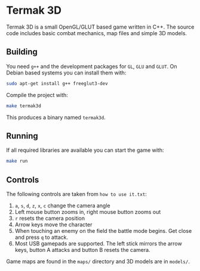 # Termak 3D

Termak 3D is a small OpenGL/GLUT based game written in C++. The source code
includes basic combat mechanics, map files and simple 3D models.

## Building

You need `g++` and the development packages for `GL`, `GLU` and `GLUT`.
On Debian based systems you can install them with:

```bash
sudo apt-get install g++ freeglut3-dev
```

Compile the project with:

```bash
make termak3d
```

This produces a binary named `termak3d`.

## Running

If all required libraries are available you can start the game with:

```bash
make run
```

## Controls

The following controls are taken from `how to use it.txt`:

1. `a`, `s`, `d`, `z`, `x`, `c` change the camera angle
2. Left mouse button zooms in, right mouse button zooms out
3. `r` resets the camera position
4. Arrow keys move the character
5. When touching an enemy on the field the battle mode begins. Get close and
   press `q` to attack.
6. Most USB gamepads are supported. The left stick mirrors the arrow keys,
   button A attacks and button B resets the camera.

Game maps are found in the `maps/` directory and 3D models are in
`models/`.
